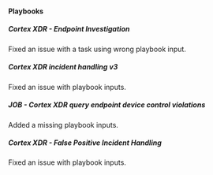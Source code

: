 
#### Playbooks
##### Cortex XDR - Endpoint Investigation
Fixed an issue with a task using wrong playbook input.
##### Cortex XDR incident handling v3
Fixed an issue with playbook inputs. 
##### JOB - Cortex XDR query endpoint device control violations
Added a missing playbook inputs.
##### Cortex XDR - False Positive Incident Handling
Fixed an issue with playbook inputs.